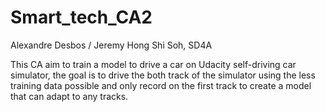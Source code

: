 # Smart_tech_CA2

Alexandre Desbos / Jeremy Hong Shi Soh, SD4A

This CA aim to train a model to drive a car on Udacity self-driving car simulator, the goal is to drive the both track of the simulator using the less training data possible and only record on the first track to create a model that can adapt to any tracks.

 

